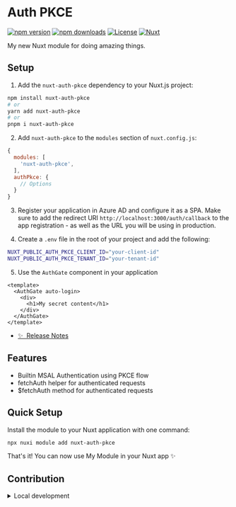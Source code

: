 <!--
Get your module up and running quickly.

Find and replace all on all files (CMD+SHIFT+F):
- Name: Auth PKCE module
- Package name: nuxt-auth-pkce
- Description: Nuxt auth module for SPA with PKCE
-->

# Auth PKCE

[![npm version][npm-version-src]][npm-version-href]
[![npm downloads][npm-downloads-src]][npm-downloads-href]
[![License][license-src]][license-href]
[![Nuxt][nuxt-src]][nuxt-href]

My new Nuxt module for doing amazing things.


## Setup

1. Add the `nuxt-auth-pkce` dependency to your Nuxt.js project:

```bash
npm install nuxt-auth-pkce
# or
yarn add nuxt-auth-pkce
# or
pnpm i nuxt-auth-pkce
```

2. Add `nuxt-auth-pkce` to the `modules` section of `nuxt.config.js`:

```js
{
  modules: [
    'nuxt-auth-pkce',
  ],
  authPkce: {
    // Options
  }
}
```

3. Register your application in Azure AD and configure it as a SPA. Make sure to add the redirect URI `http://localhost:3000/auth/callback` to the app registration - as well as the URL you will be using in production.


4. Create a `.env` file in the root of your project and add the following:

```bash
NUXT_PUBLIC_AUTH_PKCE_CLIENT_ID="your-client-id"
NUXT_PUBLIC_AUTH_PKCE_TENANT_ID="your-tenant-id"
```


5. Use the `AuthGate` component in your application

``` vue
<template>
  <AuthGate auto-login>
    <div>
      <h1>My secret content</h1>
    </div>
  </AuthGate>
</template>
```


- [✨ &nbsp;Release Notes](/CHANGELOG.md)
<!-- - [🏀 Online playground](https://stackblitz.com/github/xmatthias/nuxt-auth-pkce?file=playground%2Fapp.vue) -->
<!-- - [📖 &nbsp;Documentation](https://example.com) -->

## Features

<!-- Highlight some of the features your module provide here -->
- Builtin MSAL Authentication using PKCE flow
- fetchAuth helper for authenticated requests
- $fetchAuth method for authenticated requests

## Quick Setup

Install the module to your Nuxt application with one command:

```bash
npx nuxi module add nuxt-auth-pkce
```

That's it! You can now use My Module in your Nuxt app ✨


## Contribution

<details>
  <summary>Local development</summary>

  ```bash
  # Install dependencies
  npm install

  # Generate type stubs
  npm run dev:prepare

  # Develop with the playground
  npm run dev

  # Build the playground
  npm run dev:build

  # Run ESLint
  npm run lint

  # Run Vitest
  npm run test
  npm run test:watch

  # Release new version
  npm run release
  ```

</details>


<!-- Badges -->
[npm-version-src]: https://img.shields.io/npm/v/nuxt-auth-pkce/latest.svg?style=flat&colorA=020420&colorB=00DC82
[npm-version-href]: https://npmjs.com/package/nuxt-auth-pkce

[npm-downloads-src]: https://img.shields.io/npm/dm/nuxt-auth-pkce.svg?style=flat&colorA=020420&colorB=00DC82
[npm-downloads-href]: https://npm.chart.dev/nuxt-auth-pkce

[license-src]: https://img.shields.io/npm/l/nuxt-auth-pkce.svg?style=flat&colorA=020420&colorB=00DC82
[license-href]: https://npmjs.com/package/nuxt-auth-pkce

[nuxt-src]: https://img.shields.io/badge/Nuxt-020420?logo=nuxt.js
[nuxt-href]: https://nuxt.com
